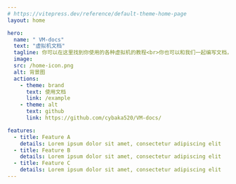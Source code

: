 ```yaml
---
# https://vitepress.dev/reference/default-theme-home-page
layout: home

hero:
  name: " VM-docs"
  text: "虚拟机文档"
  tagline: 你可以在这里找到你使用的各种虚拟机的教程<br>你也可以和我们一起编写文档，请点击下方的github按钮
  image:
  src: /home-icon.png
  alt: 背景图
  actions:
    - theme: brand
      text: 使用文档
      link: /example
    - theme: alt
      text: github
      link: https://github.com/cybaka520/VM-docs/

features:
  - title: Feature A
    details: Lorem ipsum dolor sit amet, consectetur adipiscing elit
  - title: Feature B
    details: Lorem ipsum dolor sit amet, consectetur adipiscing elit
  - title: Feature C
    details: Lorem ipsum dolor sit amet, consectetur adipiscing elit
---
```


